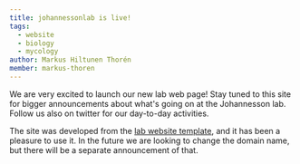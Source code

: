 ```yaml
---
title: johannessonlab is live!
tags:
  - website 
  - biology
  - mycology
author: Markus Hiltunen Thorén
member: markus-thoren
---
```


We are very excited to launch our new lab web page! Stay tuned to this site for bigger announcements about what's going on at the Johannesson lab. Follow us also on twitter for our day-to-day activities.

The site was developed from the [lab website template](https://github.com/greenelab/lab-website-template), and it has been a pleasure to use it. In the future we are looking to change the domain name, but there will be a separate announcement of that.

